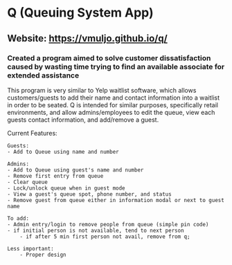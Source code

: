 # Q (Queuing System App)
## Website: https://vmuljo.github.io/q/
### Created a program aimed to solve customer dissatisfaction caused by wasting time trying to find an available associate for extended assistance

This program is very similar to Yelp waitlist software, which allows customers/guests to add their name and contact information into a waitlist in order to be seated. Q is intended for similar purposes, specifically retail environments, and allow admins/employees to edit the queue, view each guests contact information, and add/remove a guest.

Current Features:

    Guests:
    - Add to Queue using name and number

    Admins:
    - Add to Queue using guest's name and number
    - Remove first entry from queue
    - Clear queue
    - Lock/unlock queue when in guest mode
    - View a guest's queue spot, phone number, and status
    - Remove guest from queue either in information modal or next to guest name

    To add:
    - Admin entry/login to remove people from queue (simple pin code)
    - if initial person is not available, tend to next person
        - if after 5 min first person not avail, remove from q;
        
    Less important:
        - Proper design